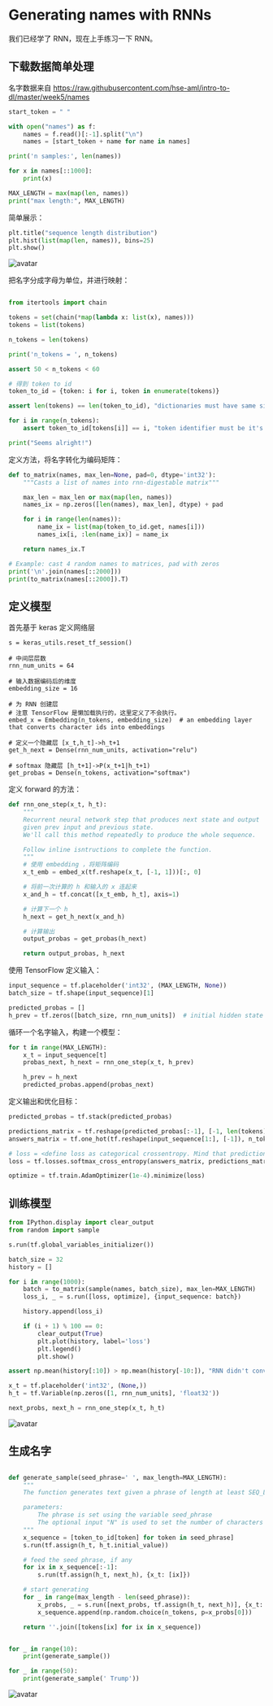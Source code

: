 

# Generating names with RNNs

我们已经学了 RNN，现在上手练习一下 RNN。

## 下载数据简单处理

名字数据来自  https://raw.githubusercontent.com/hse-aml/intro-to-dl/master/week5/names


```python
start_token = " "

with open("names") as f:
    names = f.read()[:-1].split("\n")
    names = [start_token + name for name in names]

print('n samples:', len(names))

for x in names[::1000]:
    print(x)

MAX_LENGTH = max(map(len, names))
print("max length:", MAX_LENGTH)
```

简单展示：

```python
plt.title("sequence length distribution")
plt.hist(list(map(len, names)), bins=25)
plt.show()
```

![avatar](https://raw.githubusercontent.com/dengziming/blogs-images/master/images/intro-to-deep-learning/intro-to-rnn/6-names.png)


把名字分成字母为单位，并进行映射：

```python

from itertools import chain

tokens = set(chain(*map(lambda x: list(x), names)))
tokens = list(tokens)

n_tokens = len(tokens)

print('n_tokens = ', n_tokens)

assert 50 < n_tokens < 60

# 得到 token to id
token_to_id = {token: i for i, token in enumerate(tokens)}

assert len(tokens) == len(token_to_id), "dictionaries must have same size"

for i in range(n_tokens):
    assert token_to_id[tokens[i]] == i, "token identifier must be it's position in tokens list"

print("Seems alright!")
```

定义方法，将名字转化为编码矩阵：

```python
def to_matrix(names, max_len=None, pad=0, dtype='int32'):
    """Casts a list of names into rnn-digestable matrix"""

    max_len = max_len or max(map(len, names))
    names_ix = np.zeros([len(names), max_len], dtype) + pad

    for i in range(len(names)):
        name_ix = list(map(token_to_id.get, names[i]))
        names_ix[i, :len(name_ix)] = name_ix

    return names_ix.T

# Example: cast 4 random names to matrices, pad with zeros
print('\n'.join(names[::2000]))
print(to_matrix(names[::2000]).T)
```

## 定义模型

首先基于 keras 定义网络层
```
s = keras_utils.reset_tf_session()

# 中间层层数
rnn_num_units = 64

# 输入数据编码后的维度
embedding_size = 16

# 为 RNN 创建层
# 注意 TensorFlow 是懒加载执行的，这里定义了不会执行。
embed_x = Embedding(n_tokens, embedding_size)  # an embedding layer that converts character ids into embeddings

# 定义一个隐藏层 [x_t,h_t]->h_t+1
get_h_next = Dense(rnn_num_units, activation="relu")

# softmax 隐藏层 [h_t+1]->P(x_t+1|h_t+1)
get_probas = Dense(n_tokens, activation="softmax")

```

定义 forward 的方法：

```python
def rnn_one_step(x_t, h_t):
    """
    Recurrent neural network step that produces next state and output
    given prev input and previous state.
    We'll call this method repeatedly to produce the whole sequence.

    Follow inline isntructions to complete the function.
    """
    # 使用 embedding ，将矩阵编码
    x_t_emb = embed_x(tf.reshape(x_t, [-1, 1]))[:, 0]

    # 将前一次计算的 h 和输入的 x 连起来
    x_and_h = tf.concat([x_t_emb, h_t], axis=1)

    # 计算下一个 h
    h_next = get_h_next(x_and_h)

    # 计算输出
    output_probas = get_probas(h_next)

    return output_probas, h_next

```

使用 TensorFlow 定义输入：

```python
input_sequence = tf.placeholder('int32', (MAX_LENGTH, None))
batch_size = tf.shape(input_sequence)[1]

predicted_probas = []
h_prev = tf.zeros([batch_size, rnn_num_units])  # initial hidden state
```

循环一个名字输入，构建一个模型：

```python
for t in range(MAX_LENGTH):
    x_t = input_sequence[t]
    probas_next, h_next = rnn_one_step(x_t, h_prev)

    h_prev = h_next
    predicted_probas.append(probas_next)
```

定义输出和优化目标：

```python
predicted_probas = tf.stack(predicted_probas)

predictions_matrix = tf.reshape(predicted_probas[:-1], [-1, len(tokens)])
answers_matrix = tf.one_hot(tf.reshape(input_sequence[1:], [-1]), n_tokens)

# loss = <define loss as categorical crossentropy. Mind that predictions are probabilities and NOT logits!>
loss = tf.losses.softmax_cross_entropy(answers_matrix, predictions_matrix)

optimize = tf.train.AdamOptimizer(1e-4).minimize(loss)
```


## 训练模型

```python
from IPython.display import clear_output
from random import sample

s.run(tf.global_variables_initializer())

batch_size = 32
history = []

for i in range(1000):
    batch = to_matrix(sample(names, batch_size), max_len=MAX_LENGTH)
    loss_i, _ = s.run([loss, optimize], {input_sequence: batch})

    history.append(loss_i)

    if (i + 1) % 100 == 0:
        clear_output(True)
        plt.plot(history, label='loss')
        plt.legend()
        plt.show()

assert np.mean(history[:10]) > np.mean(history[-10:]), "RNN didn't converge"

x_t = tf.placeholder('int32', (None,))
h_t = tf.Variable(np.zeros([1, rnn_num_units], 'float32'))

next_probs, next_h = rnn_one_step(x_t, h_t)

```

![avatar](https://raw.githubusercontent.com/dengziming/blogs-images/master/images/intro-to-deep-learning/intro-to-rnn/7-loss.png)


## 生成名字

```python

def generate_sample(seed_phrase=' ', max_length=MAX_LENGTH):
    """
    The function generates text given a phrase of length at least SEQ_LENGTH.

    parameters:
        The phrase is set using the variable seed_phrase
        The optional input "N" is used to set the number of characters of text to predict.
    """
    x_sequence = [token_to_id[token] for token in seed_phrase]
    s.run(tf.assign(h_t, h_t.initial_value))

    # feed the seed phrase, if any
    for ix in x_sequence[:-1]:
        s.run(tf.assign(h_t, next_h), {x_t: [ix]})

    # start generating
    for _ in range(max_length - len(seed_phrase)):
        x_probs, _ = s.run([next_probs, tf.assign(h_t, next_h)], {x_t: [x_sequence[-1]]})
        x_sequence.append(np.random.choice(n_tokens, p=x_probs[0]))

    return ''.join([tokens[ix] for ix in x_sequence])


for _ in range(10):
    print(generate_sample())

for _ in range(50):
    print(generate_sample(' Trump'))
```

![avatar](https://raw.githubusercontent.com/dengziming/blogs-images/master/images/intro-to-deep-learning/intro-to-rnn/8-new-names.png)


